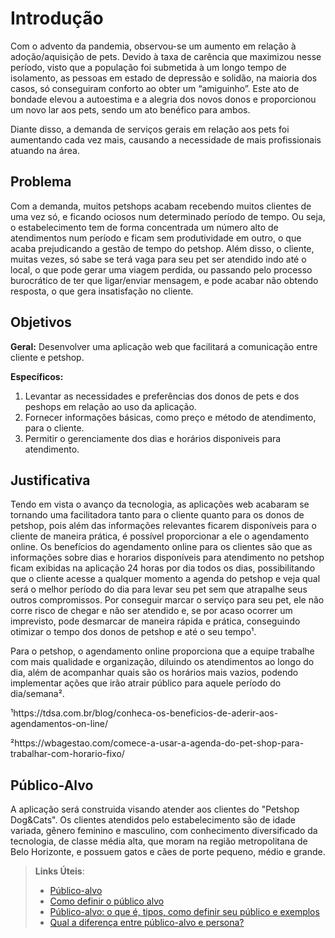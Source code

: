 # Introdução

Com o advento da pandemia, observou-se um aumento em relação à adoção/aquisição de pets. Devido à taxa de carência que maximizou nesse período, visto que a população foi submetida à um longo tempo de isolamento, as pessoas em estado de depressão e solidão, na maioria dos casos, só conseguiram conforto ao obter um “amiguinho”. Este ato de bondade elevou a autoestima e a alegria dos novos donos e proporcionou um novo lar aos pets, sendo um ato benéfico para ambos. 

Diante disso, a demanda de serviços gerais em relação aos pets foi aumentando cada vez mais, causando a necessidade de mais profissionais atuando na área.

## Problema

Com a demanda, muitos petshops acabam recebendo muitos clientes de uma vez só, e ficando ociosos num determinado período de tempo. Ou seja, o estabelecimento tem de forma concentrada um número alto de atendimentos num período e ficam sem produtividade em outro, o que acaba prejudicando a gestão de tempo do petshop. Além disso, o cliente, muitas vezes, só sabe se terá vaga para seu pet ser atendido indo até o local, o que pode gerar uma viagem perdida, ou passando pelo processo burocrático de ter que ligar/enviar mensagem, e pode acabar não obtendo resposta, o que gera insatisfação no cliente.


## Objetivos

**Geral:**
Desenvolver uma aplicação web que facilitará a comunicação entre cliente e petshop.

**Específicos:**
 1) Levantar as necessidades e preferências dos donos de pets e dos peshops em relação ao uso da aplicação.
 2) Fornecer informações básicas, como preço e método de atendimento, para o cliente.
 3) Permitir o gerenciamente dos dias e horários disponiveis para atendimento.
 

## Justificativa

Tendo em vista o avanço da tecnologia, as aplicações web acabaram se tornando uma facilitadora tanto para o cliente quanto para os donos de petshop, pois além das informações relevantes ficarem disponíveis para o cliente de maneira prática, é possível proporcionar a ele o agendamento online. Os benefícios do agendamento online para os clientes são que as informações sobre dias e horarios disponíveis para atendimento no petshop ficam exibidas na aplicação 24 horas por dia todos os dias, possibilitando que o cliente acesse a qualquer momento a agenda do petshop e veja qual será o melhor período do dia para levar seu pet sem que atrapalhe seus outros compromissos. Por conseguir marcar o serviço para seu pet, ele não corre risco de chegar e não ser atendido e, se por acaso ocorrer um imprevisto, pode desmarcar de maneira rápida e prática, conseguindo otimizar o tempo dos donos de petshop e até o seu tempo¹.

Para o petshop, o agendamento online proporciona que a equipe trabalhe com mais qualidade e organização, diluindo os atendimentos ao longo do dia, além de acompanhar quais são os horários mais vazios, podendo implementar ações que irão atrair público para aquele período do dia/semana².

¹https://tdsa.com.br/blog/conheca-os-beneficios-de-aderir-aos-agendamentos-on-line/

²https://wbagestao.com/comece-a-usar-a-agenda-do-pet-shop-para-trabalhar-com-horario-fixo/


## Público-Alvo

A aplicação será construida visando atender aos clientes do "Petshop Dog&Cats". Os clientes atendidos pelo estabelecimento são de idade variada, gênero feminino e masculino, com conhecimento diversificado da tecnologia, de classe média alta, que moram na região metropolitana de Belo Horizonte, e possuem gatos e cães de porte pequeno, médio e grande. 


> **Links Úteis**:
> - [Público-alvo](https://blog.hotmart.com/pt-br/publico-alvo/)
> - [Como definir o público alvo](https://exame.com/pme/5-dicas-essenciais-para-definir-o-publico-alvo-do-seu-negocio/)
> - [Público-alvo: o que é, tipos, como definir seu público e exemplos](https://klickpages.com.br/blog/publico-alvo-o-que-e/)
> - [Qual a diferença entre público-alvo e persona?](https://rockcontent.com/blog/diferenca-publico-alvo-e-persona/)
